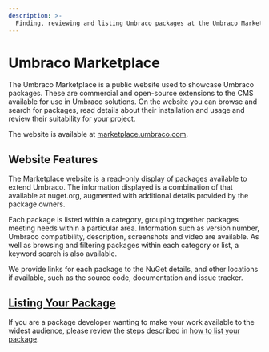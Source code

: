 ```yaml
---
description: >-
  Finding, reviewing and listing Umbraco packages at the Umbraco Marketplace
---
```


# Umbraco Marketplace

The Umbraco Marketplace is a public website used to showcase Umbraco packages. These are commercial and open-source extensions to the CMS available for use in Umbraco solutions. On the website you can browse and search for packages, read details about their installation and usage and review their suitability for your project.

The website is available at [marketplace.umbraco.com](https://marketplace.umbraco.com).

## Website Features

The Marketplace website is a read-only display of packages available to extend Umbraco. The information displayed is a combination of that available at nuget.org, augmented with additional details provided by the package owners.

Each package is listed within a category, grouping together packages meeting needs within a particular area. Information such as version number, Umbraco compatibility, description, screenshots and video are available. As well as browsing and filtering packages within each category or list, a keyword search is also available.

We provide links for each package to the NuGet details, and other locations if available, such as the source code, documentation and issue tracker.

## [Listing Your Package](listing-your-package.md)

If you are a package developer wanting to make your work available to the widest audience, please review the steps described in [how to list your package](listing-your-package.md).